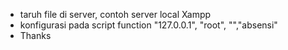 - taruh file di server, contoh server local Xampp
- konfigurasi pada script function "127.0.0.1", "root", "","absensi"
- Thanks